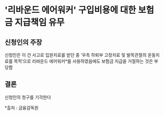 # '리바운드 에어워커' 구입비용에 대한 보험금 지급책임 유무

## 신청인의 주장

신청인은 이 건 사고로 입원치료를 받던 중 ‘우측  하퇴부 고정치료 및 발목관절의 운동치료를 목적’으로 리바운드 에어워커*를 사용하였음에도 보험금 지급을 거절하는 것은 부당함

## 결론

신청인의 청구를 기각한다

*출처 : 금융감독원